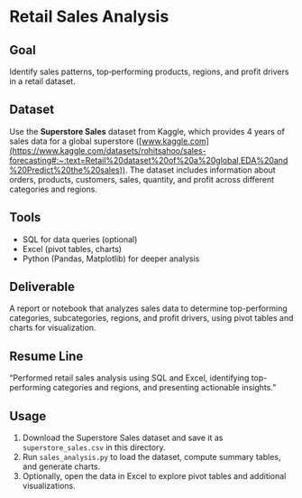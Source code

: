 # Retail Sales Analysis

## Goal
Identify sales patterns, top‑performing products, regions, and profit drivers in a retail dataset.

## Dataset
Use the **Superstore Sales** dataset from Kaggle, which provides 4 years of sales data for a global superstore ([www.kaggle.com](https://www.kaggle.com/datasets/rohitsahoo/sales-forecasting#:~:text=Retail%20dataset%20of%20a%20global,EDA%20and%20Predict%20the%20sales)). The dataset includes information about orders, products, customers, sales, quantity, and profit across different categories and regions.

## Tools
- SQL for data queries (optional)
- Excel (pivot tables, charts)
- Python (Pandas, Matplotlib) for deeper analysis

## Deliverable
A report or notebook that analyzes sales data to determine top-performing categories, subcategories, regions, and profit drivers, using pivot tables and charts for visualization.

## Resume Line
“Performed retail sales analysis using SQL and Excel, identifying top-performing categories and regions, and presenting actionable insights.”

## Usage
1. Download the Superstore Sales dataset and save it as `superstore_sales.csv` in this directory.
2. Run `sales_analysis.py` to load the dataset, compute summary tables, and generate charts.
3. Optionally, open the data in Excel to explore pivot tables and additional visualizations.
